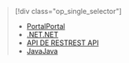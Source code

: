 > [!div class="op_single_selector"]
> * [<span data-ttu-id="79422-101">Portal</span><span class="sxs-lookup"><span data-stu-id="79422-101">Portal</span></span>](../articles/media-services/media-services-portal-configure-content-key-auth-policy.md)
> * [<span data-ttu-id="79422-102">.NET</span><span class="sxs-lookup"><span data-stu-id="79422-102">.NET</span></span>](../articles/media-services/media-services-dotnet-configure-content-key-auth-policy.md)
> * [<span data-ttu-id="79422-103">API DE REST</span><span class="sxs-lookup"><span data-stu-id="79422-103">REST API</span></span>](../articles/media-services/media-services-rest-configure-content-key-auth-policy.md)
> * [<span data-ttu-id="79422-104">Java</span><span class="sxs-lookup"><span data-stu-id="79422-104">Java</span></span>](https://github.com/southworkscom/azure-sdk-for-media-services-java-samples)
> 
> 

